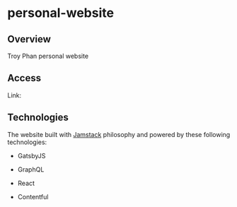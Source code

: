 # personal-website 
## Overview
Troy Phan personal website

## Access

Link: 

## Technologies

The website built with [Jamstack](https://jamstack.org/) philosophy and powered by these following technologies: 

- GatsbyJS

- GraphQL

- React

- Contentful
